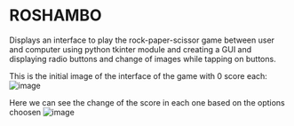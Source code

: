# ROSHAMBO
Displays an interface to play the rock-paper-scissor game between user and computer using python tkinter module and creating a GUI and displaying radio buttons and change of images while tapping on buttons.

This is the initial image of the interface of the game with 0 score each:
![image](https://user-images.githubusercontent.com/103934416/230450330-7e76e2b5-bd4f-497d-a387-596bc06dcf51.png)

Here we can see the change of the score in each one based on the options choosen
![image](https://user-images.githubusercontent.com/103934416/230450920-e96ef033-2e43-42f9-8ed9-ce3cf8dbe4dc.png)

